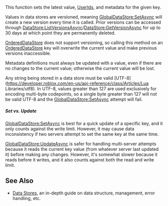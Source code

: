 This function sets the latest value, [UserIds](https://developer.roblox.com/en-us/api-reference/property/Player/UserId), and metadata for the given key.

Values in data stores are versioned, meaning [GlobalDataStore:SetAsync](https://developer.roblox.com/en-us/api-reference/function/GlobalDataStore/SetAsync) will create a new version every time it is called. Prior versions can be accessed through [DataStore:ListVersionsAsync](https://developer.roblox.com/en-us/api-reference/function/DataStore/ListVersionsAsync)/[DataStore:GetVersionAsync](https://developer.roblox.com/en-us/api-reference/function/DataStore/GetVersionAsync) for up to 30 days at which point they are permanently deleted.

[OrderedDataStore](https://developer.roblox.com/en-us/api-reference/class/OrderedDataStore) does not support versioning, so calling this method on an [OrderedDataStore](https://developer.roblox.com/en-us/api-reference/class/OrderedDataStore) key will overwrite the current value and make previous versions inaccessible.

Metadata definitions must always be updated with a value, even if there are no changes to the current value; otherwise the current value will be lost.

Any string being stored in a data store must be valid [UTF-8](https://developer.roblox.com/en-us/api-reference/class/Articles/Lua Libraries/utf8). In UTF-8, values greater than 127 are used exclusively for encoding multi-byte codepoints, so a single byte greater than 127 will not be valid UTF-8 and the [GlobalDataStore:SetAsync](https://developer.roblox.com/en-us/api-reference/function/GlobalDataStore/SetAsync) attempt will fail.

##### Set vs. Update

[GlobalDataStore:SetAsync](https://developer.roblox.com/en-us/api-reference/function/GlobalDataStore/SetAsync) is best for a quick update of a specific key, and it only counts against the write limit. However, it may cause data inconsistency if two servers attempt to set the same key at the same time.

[GlobalDataStore:UpdateAsync](https://developer.roblox.com/en-us/api-reference/function/GlobalDataStore/UpdateAsync) is safer for handling multi-server attempts because it reads the current key value (from whatever server last updated it) before making any changes. However, it's somewhat slower because it reads before it writes, and it also counts against both the read and write limit.

See Also
--------

*   [Data Stores](https://developer.roblox.com/en-us/articles/data-store), an in-depth guide on data structure, management, error handling, etc.